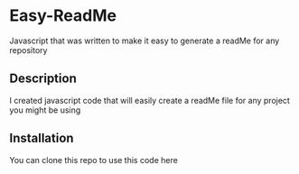 # Easy-ReadMe
Javascript that was written to make it easy to generate a readMe for any repository

## Description
I created javascript code that will easily create a readMe file for any project you might be using

## Installation
You can clone this repo to use this code here

